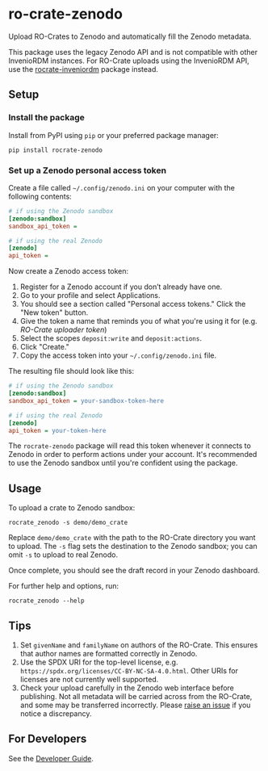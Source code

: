 # ro-crate-zenodo

Upload RO-Crates to Zenodo and automatically fill the Zenodo metadata.

This package uses the legacy Zenodo API and is not compatible with other InvenioRDM instances. For RO-Crate uploads using the InvenioRDM API, use the [rocrate-inveniordm](https://github.com/ResearchObject/ro-crate-inveniordm) package instead.

## Setup

### Install the package

Install from PyPI using `pip` or your preferred package manager:
```
pip install rocrate-zenodo
```
### Set up a Zenodo personal access token

Create a file called `~/.config/zenodo.ini` on your computer with the following contents:

```ini
# if using the Zenodo sandbox
[zenodo:sandbox]
sandbox_api_token = 

# if using the real Zenodo
[zenodo]
api_token = 
```

Now create a Zenodo access token:

1. Register for a Zenodo account if you don’t already have one.
1. Go to your profile and select Applications.
1. You should see a section called "Personal access tokens." Click the "New token" button.
1. Give the token a name that reminds you of what you're using it for (e.g. _RO-Crate uploader token_)
1. Select the scopes `deposit:write` and `deposit:actions`.
1. Click "Create."
1. Copy the access token into your `~/.config/zenodo.ini` file.

The resulting file should look like this:

```ini
# if using the Zenodo sandbox
[zenodo:sandbox]
sandbox_api_token = your-sandbox-token-here

# if using the real Zenodo
[zenodo]
api_token = your-token-here
```

The `rocrate-zenodo` package will read this token whenever it connects to Zenodo in order to perform actions under your account. It's recommended to use the Zenodo sandbox until you're confident using the package.

## Usage

To upload a crate to Zenodo sandbox:
```
rocrate_zenodo -s demo/demo_crate
```
Replace `demo/demo_crate` with the path to the RO-Crate directory you want to upload. The `-s` flag sets the destination to the Zenodo sandbox; you can omit `-s` to upload to real Zenodo.

Once complete, you should see the draft record in your Zenodo dashboard.

For further help and options, run:
```
rocrate_zenodo --help
```

## Tips

1. Set `givenName` and `familyName` on authors of the RO-Crate. This ensures that author names are formatted correctly in Zenodo.
2. Use the SPDX URI for the top-level license, e.g. `https://spdx.org/licenses/CC-BY-NC-SA-4.0.html`. Other URIs for licenses are not currently well supported.
3. Check your upload carefully in the Zenodo web interface before publishing. Not all metadata will be carried across from the RO-Crate, and some may be transferred incorrectly. Please [raise an issue](https://github.com/ResearchObject/ro-crate-zenodo/issues/new) if you notice a discrepancy.

## For Developers

See the [Developer Guide](docs/developer_guide.md).
